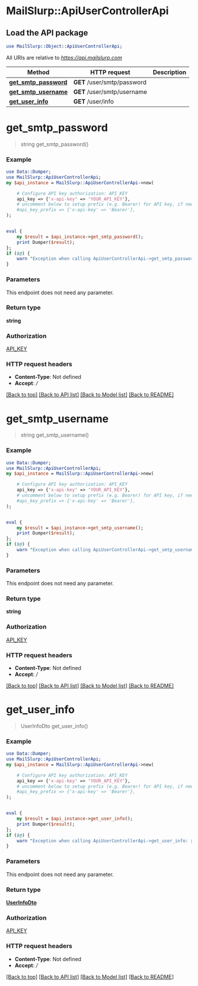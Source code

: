 # MailSlurp::ApiUserControllerApi

## Load the API package
```perl
use MailSlurp::Object::ApiUserControllerApi;
```

All URIs are relative to *https://api.mailslurp.com*

Method | HTTP request | Description
------------- | ------------- | -------------
[**get_smtp_password**](ApiUserControllerApi#get_smtp_password) | **GET** /user/smtp/password | 
[**get_smtp_username**](ApiUserControllerApi#get_smtp_username) | **GET** /user/smtp/username | 
[**get_user_info**](ApiUserControllerApi#get_user_info) | **GET** /user/info | 


# **get_smtp_password**
> string get_smtp_password()



### Example 
```perl
use Data::Dumper;
use MailSlurp::ApiUserControllerApi;
my $api_instance = MailSlurp::ApiUserControllerApi->new(

    # Configure API key authorization: API_KEY
    api_key => {'x-api-key' => 'YOUR_API_KEY'},
    # uncomment below to setup prefix (e.g. Bearer) for API key, if needed
    #api_key_prefix => {'x-api-key' => 'Bearer'},
);


eval { 
    my $result = $api_instance->get_smtp_password();
    print Dumper($result);
};
if ($@) {
    warn "Exception when calling ApiUserControllerApi->get_smtp_password: $@\n";
}
```

### Parameters
This endpoint does not need any parameter.

### Return type

**string**

### Authorization

[API_KEY](../README#API_KEY)

### HTTP request headers

 - **Content-Type**: Not defined
 - **Accept**: */*

[[Back to top]](#) [[Back to API list]](../README#documentation-for-api-endpoints) [[Back to Model list]](../README#documentation-for-models) [[Back to README]](../README)

# **get_smtp_username**
> string get_smtp_username()



### Example 
```perl
use Data::Dumper;
use MailSlurp::ApiUserControllerApi;
my $api_instance = MailSlurp::ApiUserControllerApi->new(

    # Configure API key authorization: API_KEY
    api_key => {'x-api-key' => 'YOUR_API_KEY'},
    # uncomment below to setup prefix (e.g. Bearer) for API key, if needed
    #api_key_prefix => {'x-api-key' => 'Bearer'},
);


eval { 
    my $result = $api_instance->get_smtp_username();
    print Dumper($result);
};
if ($@) {
    warn "Exception when calling ApiUserControllerApi->get_smtp_username: $@\n";
}
```

### Parameters
This endpoint does not need any parameter.

### Return type

**string**

### Authorization

[API_KEY](../README#API_KEY)

### HTTP request headers

 - **Content-Type**: Not defined
 - **Accept**: */*

[[Back to top]](#) [[Back to API list]](../README#documentation-for-api-endpoints) [[Back to Model list]](../README#documentation-for-models) [[Back to README]](../README)

# **get_user_info**
> UserInfoDto get_user_info()



### Example 
```perl
use Data::Dumper;
use MailSlurp::ApiUserControllerApi;
my $api_instance = MailSlurp::ApiUserControllerApi->new(

    # Configure API key authorization: API_KEY
    api_key => {'x-api-key' => 'YOUR_API_KEY'},
    # uncomment below to setup prefix (e.g. Bearer) for API key, if needed
    #api_key_prefix => {'x-api-key' => 'Bearer'},
);


eval { 
    my $result = $api_instance->get_user_info();
    print Dumper($result);
};
if ($@) {
    warn "Exception when calling ApiUserControllerApi->get_user_info: $@\n";
}
```

### Parameters
This endpoint does not need any parameter.

### Return type

[**UserInfoDto**](UserInfoDto)

### Authorization

[API_KEY](../README#API_KEY)

### HTTP request headers

 - **Content-Type**: Not defined
 - **Accept**: */*

[[Back to top]](#) [[Back to API list]](../README#documentation-for-api-endpoints) [[Back to Model list]](../README#documentation-for-models) [[Back to README]](../README)

